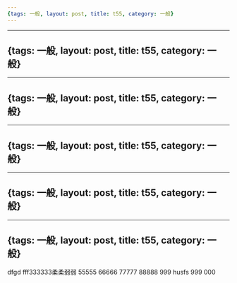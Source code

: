 ```yaml
---
{tags: 一般, layout: post, title: t55, category: 一般}
---
```


---
{tags: 一般, layout: post, title: t55, category: 一般}
---
---
{tags: 一般, layout: post, title: t55, category: 一般}
---
---
{tags: 一般, layout: post, title: t55, category: 一般}
---
---
{tags: 一般, layout: post, title: t55, category: 一般}
---
---
{tags: 一般, layout: post, title: t55, category: 一般}
---
dfgd
fff333333柔柔弱弱
55555
66666
77777
88888
999
husfs
999
000
